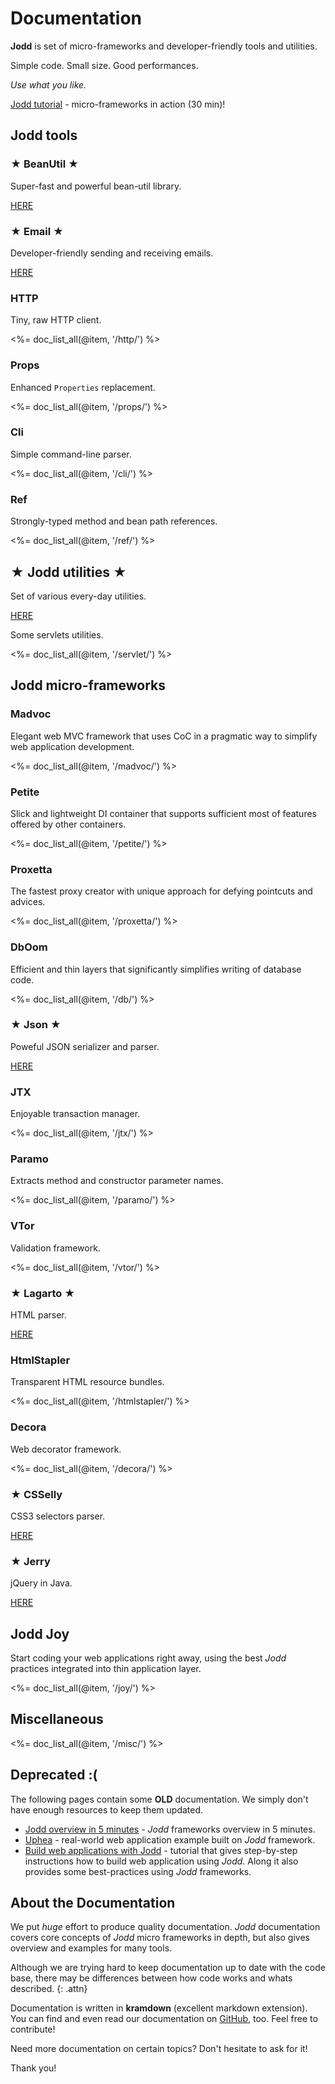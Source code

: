 # Documentation

**Jodd** is set of micro-frameworks and developer-friendly tools and utilities.

Simple code. Small size. Good performances.

_Use what you like._

[Jodd tutorial](http://joddframework.org) - micro-frameworks in action (30 min)!

## Jodd tools

### ★ BeanUtil ★

Super-fast and powerful bean-util library.

<a href="https://util.jodd.org">HERE</a>

### ★ Email ★

Developer-friendly sending and receiving emails.

<a href="https://email.jodd.org">HERE</a>

### HTTP

Tiny, raw HTTP client.

<%= doc_list_all(@item, '/http/') %>

### Props

Enhanced `Properties` replacement.

<%= doc_list_all(@item, '/props/') %>

### Cli

Simple command-line parser.

<%= doc_list_all(@item, '/cli/') %>

### Ref

Strongly-typed method and bean path references.

<%= doc_list_all(@item, '/ref/') %>


## ★ Jodd utilities ★

Set of various every-day utilities.

<a href="https://util.jodd.org">HERE</a>

Some servlets utilities.

<%= doc_list_all(@item, '/servlet/') %>


## Jodd micro-frameworks

### Madvoc

Elegant web MVC framework that uses CoC in a pragmatic way to simplify web application development.

<%= doc_list_all(@item, '/madvoc/') %>

### Petite

Slick and lightweight DI container that supports sufficient most of features offered by other containers.

<%= doc_list_all(@item, '/petite/') %>

### Proxetta

The fastest proxy creator with unique approach for defying pointcuts and advices.

<%= doc_list_all(@item, '/proxetta/') %>

### DbOom

Efficient and thin layers that significantly simplifies writing of database code.

<%= doc_list_all(@item, '/db/') %>

### ★ Json ★

Poweful JSON serializer and parser.

<a href="https://json.jodd.org">HERE</a>

### JTX

Enjoyable transaction manager.

<%= doc_list_all(@item, '/jtx/') %>

### Paramo

Extracts method and constructor parameter names.

<%= doc_list_all(@item, '/paramo/') %>

### VTor

Validation framework.

<%= doc_list_all(@item, '/vtor/') %>

### ★ Lagarto ★

HTML parser.

<a href="https://lagarto.jodd.org">HERE</a>

### HtmlStapler

Transparent HTML resource bundles.

<%= doc_list_all(@item, '/htmlstapler/') %>

### Decora

Web decorator framework.

<%= doc_list_all(@item, '/decora/') %>

### ★ CSSelly

CSS3 selectors parser.

<a href="https://lagarto.jodd.org">HERE</a>

### ★ Jerry

jQuery in Java.

<a href="https://lagarto.jodd.org">HERE</a>

## Jodd Joy

Start coding your web applications right away, using the best *Jodd* practices integrated into thin application layer.

<%= doc_list_all(@item, '/joy/') %>

## Miscellaneous

<%= doc_list_all(@item, '/misc/') %>


## Deprecated :(

The following pages contain some **OLD** documentation. We simply don't have enough resources to keep them updated.

+ [Jodd overview in 5 minutes](http://oblac.github.io/jodd) - *Jodd* frameworks overview in 5 minutes.
+ [Uphea](/uphea/) - real-world web application example built on *Jodd* framework.
+ [Build web applications with Jodd](/example/index.html) - tutorial that gives step-by-step instructions how to build web application using *Jodd*. Along it also provides some best-practices using *Jodd* frameworks.

## About the Documentation

We put _huge_ effort to produce quality documentation.
*Jodd* documentation covers core concepts of *Jodd* micro frameworks
in depth, but also gives overview and examples for many tools.

Although we are trying hard to keep documentation up to date with the
code base, there may be differences between how code works
and whats described.
{: .attn}

Documentation is written in **kramdown** (excellent markdown extension).
You can find and even read our documentation on
[GitHub](https://github.com/oblac/jodd-site), too. Feel free to contribute!

Need more documentation on certain topics? Don't hesitate to ask for it!

Thank you!
